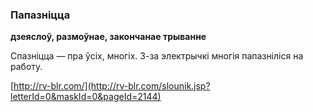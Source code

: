 ### Папазніцца
**дзеяслоў, размоўнае, закончанае трыванне**

Спазніцца — пра ўсіх, многіх. З-за электрычкі многія папазніліся на работу.

<a rel="author">[http://rv-blr.com/](http://rv-blr.com/slounik.jsp?letterId=0&maskId=0&pageId=2144)</a>
